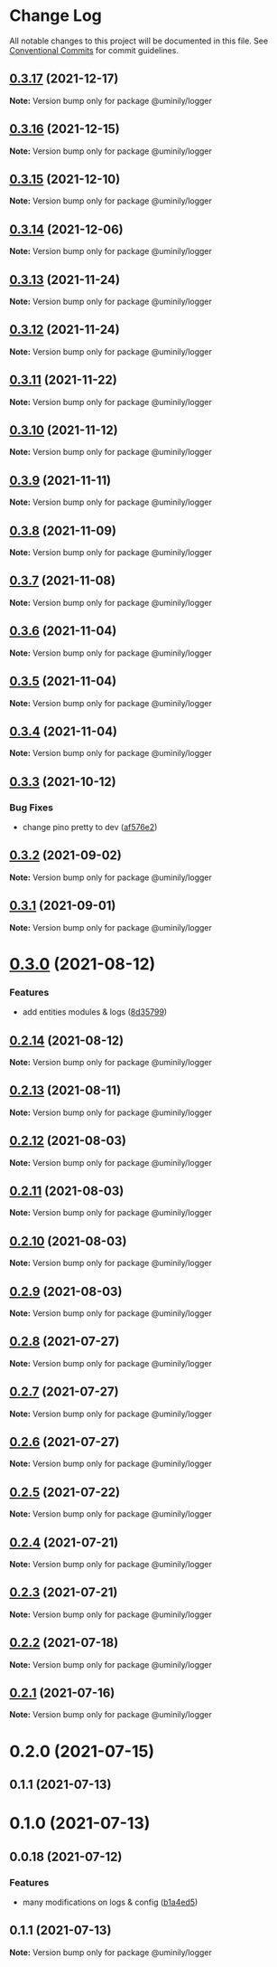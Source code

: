 # Change Log

All notable changes to this project will be documented in this file.
See [Conventional Commits](https://conventionalcommits.org) for commit guidelines.

## [0.3.17](https://github.com/Uminily/kodexo/compare/@uminily/logger@0.3.16...@uminily/logger@0.3.17) (2021-12-17)

**Note:** Version bump only for package @uminily/logger





## [0.3.16](https://github.com/Uminily/kodexo/compare/@uminily/logger@0.3.15...@uminily/logger@0.3.16) (2021-12-15)

**Note:** Version bump only for package @uminily/logger





## [0.3.15](https://github.com/Uminily/kodexo/compare/@uminily/logger@0.3.14...@uminily/logger@0.3.15) (2021-12-10)

**Note:** Version bump only for package @uminily/logger





## [0.3.14](https://github.com/Uminily/kodexo/compare/@uminily/logger@0.3.13...@uminily/logger@0.3.14) (2021-12-06)

**Note:** Version bump only for package @uminily/logger





## [0.3.13](https://github.com/Uminily/kodexo/compare/@uminily/logger@0.3.12...@uminily/logger@0.3.13) (2021-11-24)

**Note:** Version bump only for package @uminily/logger





## [0.3.12](https://github.com/Uminily/kodexo/compare/@uminily/logger@0.3.11...@uminily/logger@0.3.12) (2021-11-24)

**Note:** Version bump only for package @uminily/logger





## [0.3.11](https://github.com/Uminily/kodexo/compare/@uminily/logger@0.3.10...@uminily/logger@0.3.11) (2021-11-22)

**Note:** Version bump only for package @uminily/logger





## [0.3.10](https://github.com/Uminily/kodexo/compare/@uminily/logger@0.3.9...@uminily/logger@0.3.10) (2021-11-12)

**Note:** Version bump only for package @uminily/logger





## [0.3.9](https://github.com/Uminily/kodexo/compare/@uminily/logger@0.3.8...@uminily/logger@0.3.9) (2021-11-11)

**Note:** Version bump only for package @uminily/logger





## [0.3.8](https://github.com/Uminily/kodexo/compare/@uminily/logger@0.3.7...@uminily/logger@0.3.8) (2021-11-09)

**Note:** Version bump only for package @uminily/logger





## [0.3.7](https://github.com/Uminily/kodexo/compare/@uminily/logger@0.3.6...@uminily/logger@0.3.7) (2021-11-08)

**Note:** Version bump only for package @uminily/logger





## [0.3.6](https://github.com/Uminily/kodexo/compare/@uminily/logger@0.3.5...@uminily/logger@0.3.6) (2021-11-04)

**Note:** Version bump only for package @uminily/logger





## [0.3.5](https://github.com/Uminily/kodexo/compare/@uminily/logger@0.3.4...@uminily/logger@0.3.5) (2021-11-04)

**Note:** Version bump only for package @uminily/logger





## [0.3.4](https://github.com/Uminily/kodexo/compare/@uminily/logger@0.3.3...@uminily/logger@0.3.4) (2021-11-04)

**Note:** Version bump only for package @uminily/logger





## [0.3.3](https://github.com/Uminily/kodexo/compare/@uminily/logger@0.3.2...@uminily/logger@0.3.3) (2021-10-12)


### Bug Fixes

* change pino pretty to dev ([af576e2](https://github.com/Uminily/kodexo/commit/af576e28e902a560cb82896d3107ba81b375e497))





## [0.3.2](https://github.com/Uminily/kodexo/compare/@uminily/logger@0.3.1...@uminily/logger@0.3.2) (2021-09-02)

**Note:** Version bump only for package @uminily/logger





## [0.3.1](https://github.com/Uminily/kodexo/compare/@uminily/logger@0.3.0...@uminily/logger@0.3.1) (2021-09-01)

**Note:** Version bump only for package @uminily/logger





# [0.3.0](https://github.com/Uminily/kodexo/compare/@uminily/logger@0.2.14...@uminily/logger@0.3.0) (2021-08-12)


### Features

* add entities modules & logs ([8d35799](https://github.com/Uminily/kodexo/commit/8d357992000e9ef93c105aeaee28afc5a5c27709))





## [0.2.14](https://github.com/Uminily/kodexo/compare/@uminily/logger@0.2.13...@uminily/logger@0.2.14) (2021-08-12)

**Note:** Version bump only for package @uminily/logger





## [0.2.13](https://github.com/Uminily/kodexo/compare/@uminily/logger@0.2.12...@uminily/logger@0.2.13) (2021-08-11)

**Note:** Version bump only for package @uminily/logger





## [0.2.12](https://github.com/Uminily/kodexo/compare/@uminily/logger@0.2.11...@uminily/logger@0.2.12) (2021-08-03)

**Note:** Version bump only for package @uminily/logger





## [0.2.11](https://github.com/Uminily/kodexo/compare/@uminily/logger@0.2.10...@uminily/logger@0.2.11) (2021-08-03)

**Note:** Version bump only for package @uminily/logger





## [0.2.10](https://github.com/Uminily/kodexo/compare/@uminily/logger@0.2.9...@uminily/logger@0.2.10) (2021-08-03)

**Note:** Version bump only for package @uminily/logger





## [0.2.9](https://github.com/Uminily/kodexo/compare/@uminily/logger@0.2.8...@uminily/logger@0.2.9) (2021-08-03)

**Note:** Version bump only for package @uminily/logger





## [0.2.8](https://github.com/Uminily/kodexo/compare/@uminily/logger@0.2.7...@uminily/logger@0.2.8) (2021-07-27)

**Note:** Version bump only for package @uminily/logger





## [0.2.7](https://github.com/Uminily/kodexo/compare/@uminily/logger@0.2.6...@uminily/logger@0.2.7) (2021-07-27)

**Note:** Version bump only for package @uminily/logger





## [0.2.6](https://github.com/Uminily/kodexo/compare/@uminily/logger@0.2.5...@uminily/logger@0.2.6) (2021-07-27)

**Note:** Version bump only for package @uminily/logger





## [0.2.5](https://github.com/Uminily/kodexo/compare/@uminily/logger@0.2.4...@uminily/logger@0.2.5) (2021-07-22)

**Note:** Version bump only for package @uminily/logger





## [0.2.4](https://github.com/Uminily/kodexo/compare/@uminily/logger@0.2.3...@uminily/logger@0.2.4) (2021-07-21)

**Note:** Version bump only for package @uminily/logger





## [0.2.3](https://github.com/Uminily/kodexo/compare/@uminily/logger@0.2.2...@uminily/logger@0.2.3) (2021-07-21)

**Note:** Version bump only for package @uminily/logger





## [0.2.2](https://github.com/Uminily/kodexo/compare/@uminily/logger@0.2.1...@uminily/logger@0.2.2) (2021-07-18)

**Note:** Version bump only for package @uminily/logger





## [0.2.1](https://github.com/Uminily/kodexo/compare/@uminily/logger@0.2.0...@uminily/logger@0.2.1) (2021-07-16)

**Note:** Version bump only for package @uminily/logger





# 0.2.0 (2021-07-15)



## 0.1.1 (2021-07-13)



# 0.1.0 (2021-07-13)



## 0.0.18 (2021-07-12)


### Features

* many modifications on logs & config ([b1a4ed5](https://github.com/Uminily/kodexo/commit/b1a4ed5eb7485b03a3388749f4f068067640e194))





## 0.1.1 (2021-07-13)

**Note:** Version bump only for package @uminily/logger
